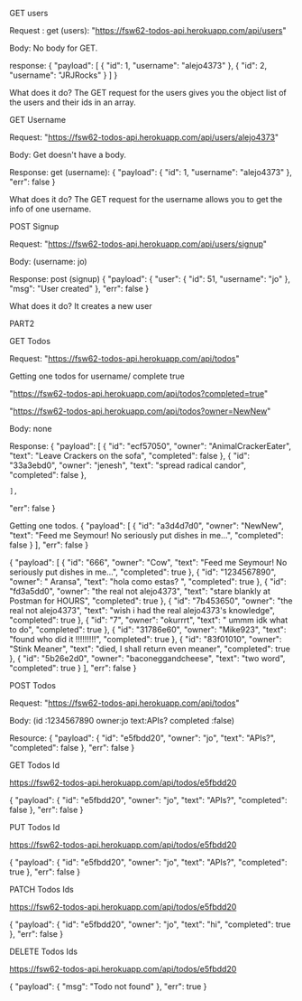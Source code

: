 GET users 

Request : get (users): "https://fsw62-todos-api.herokuapp.com/api/users"

Body: No body for GET.

response:  {
    "payload": [
        {
            "id": 1,
            "username": "alejo4373"
        },
        {
            "id": 2,
            "username": "JRJRocks"
        }
    ]
}

What does it do?
 The GET request for the users gives you the object list of the users and their ids in an array.


GET Username 

Request: "https://fsw62-todos-api.herokuapp.com/api/users/alejo4373"

Body: Get doesn't have a body. 

Response:   get (username): {
    "payload": {
        "id": 1,
        "username": "alejo4373"
    },
    "err": false
}

What does it do? The GET request for the username allows you to get the info of one username.


POST Signup

Request: 
"https://fsw62-todos-api.herokuapp.com/api/users/signup"

Body: (username: jo)

Response: post (signup) {
    "payload": {
        "user": {
            "id": 51,
            "username": "jo"
        },
        "msg": "User created"
    },
    "err": false
}

What does it do? It creates a new user 


PART2

GET Todos

Request: "https://fsw62-todos-api.herokuapp.com/api/todos"

Getting one todos for username/ complete true

"https://fsw62-todos-api.herokuapp.com/api/todos?completed=true"

"https://fsw62-todos-api.herokuapp.com/api/todos?owner=NewNew"





Body: none

Response: {
    "payload": [
        {
            "id": "ecf57050",
            "owner": "AnimalCrackerEater",
            "text": "Leave Crackers on the sofa",
            "completed": false
        },
        {
            "id": "33a3ebd0",
            "owner": "jenesh",
            "text": "spread radical candor",
            "completed": false
        },
        
    ],
"err": false
}

Getting one todos.
{
    "payload": [
        {
            "id": "a3d4d7d0",
            "owner": "NewNew",
            "text": "Feed me Seymour! No seriously put dishes in me...",
            "completed": false
        }
    ],
    "err": false
}

{
    "payload": [
        {
            "id": "666",
            "owner": "Cow",
            "text": "Feed me Seymour! No seriously put dishes in me...",
            "completed": true
        },
        {
            "id": "1234567890",
            "owner": " Aransa",
            "text": "hola como estas? ",
            "completed": true
        },
        {
            "id": "fd3a5dd0",
            "owner": "the real not alejo4373",
            "text": "stare blankly at Postman for HOURS",
            "completed": true
        },
        {
            "id": "7b453650",
            "owner": "the real not alejo4373",
            "text": "wish i had the real alejo4373's knowledge",
            "completed": true
        },
        {
            "id": "7",
            "owner": "okurrrt",
            "text": " ummm idk what to do",
            "completed": true
        },
        {
            "id": "31786e60",
            "owner": "Mike923",
            "text": "found who did it !!!!!!!!!",
            "completed": true
        },
        {
            "id": "83f01010",
            "owner": "Stink Meaner",
            "text": "died, I shall return even meaner",
            "completed": true
        },
        {
            "id": "5b26e2d0",
            "owner": "baconeggandcheese",
            "text": "two word",
            "completed": true
        }
    ],
    "err": false
}


POST Todos

Request: "https://fsw62-todos-api.herokuapp.com/api/todos"

Body: (id :1234567890
owner:jo
text:APIs?
completed :false)

Resource: {
    "payload": {
        "id": "e5fbdd20",
        "owner": "jo",
        "text": "APIs?",
        "completed": false
    },
    "err": false
}


GET Todos Id

https://fsw62-todos-api.herokuapp.com/api/todos/e5fbdd20


{
    "payload": {
        "id": "e5fbdd20",
        "owner": "jo",
        "text": "APIs?",
        "completed": false
    },
    "err": false
}

PUT Todos Id

https://fsw62-todos-api.herokuapp.com/api/todos/e5fbdd20

{
    "payload": {
        "id": "e5fbdd20",
        "owner": "jo",
        "text": "APIs?",
        "completed": true
    },
    "err": false
}

PATCH Todos Ids

https://fsw62-todos-api.herokuapp.com/api/todos/e5fbdd20

{
    "payload": {
        "id": "e5fbdd20",
        "owner": "jo",
        "text": "hi",
        "completed": true
    },
    "err": false
}

DELETE Todos Ids

https://fsw62-todos-api.herokuapp.com/api/todos/e5fbdd20

{
    "payload": {
        "msg": "Todo not found"
    },
    "err": true
}